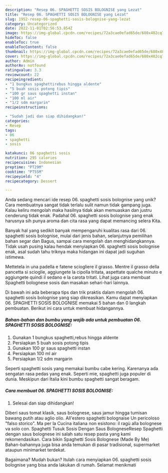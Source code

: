 ```yaml
---
description: "Resep 06. SPAGHETTI SOSIS BOLOGNISE yang Lezat"
title: "Resep 06. SPAGHETTI SOSIS BOLOGNISE yang Lezat"
slug: 1952-resep-06-spaghetti-sosis-bolognise-yang-lezat
category: Uncategorized
date: 2022-11-01T02:56:53.854Z
image: https://img-global.cpcdn.com/recipes/72a3cae0efad65de/680x482cq70/06-spaghetti-sosis-bolognise-foto-resep-utama.jpg
hideToc: false
enableToc: true
enableTocContent: false
thumbnail: https://img-global.cpcdn.com/recipes/72a3cae0efad65de/680x482cq70/06-spaghetti-sosis-bolognise-foto-resep-utama.jpg
cover: https://img-global.cpcdn.com/recipes/72a3cae0efad65de/680x482cq70/06-spaghetti-sosis-bolognise-foto-resep-utama.jpg
author: Admin
authorAv: notfound
ratingvalue: 3.3
reviewcount: 22
recipeingredient:
- "1 bungkus spaghettirebus hingga aldente"
- "5 buah sosis potong tipis"
- "100 gr saus spaghetti instan"
- "100 ml air"
- "1/2 sdm margarin"
recipeinstructions:

- "Sudah jadi dan siap dihidangkan!"
categories:
- Resep
tags:
- 06
- spaghetti
- sosis

katakunci: 06 spaghetti sosis 
nutrition: 295 calories
recipecuisine: Indonesian
preptime: "PT29M"
cooktime: "PT55M"
recipeyield: "4"
recipecategory: Dessert

---
```





Anda sedang mencari ide resep 06. spaghetti sosis bolognise yang unik? Cara membuatnya sangat tidak terlalu sulit namun tidak gampang juga. Kalau keliru mengolah maka hasilnya tidak akan memuaskan dan justru cenderung tidak enak. Padahal 06. spaghetti sosis bolognise yang enak harusnya sih punya aroma dan cita rasa yang dapat memancing selera Kita.





Banyak hal yang sedikit banyak mempengaruhi kualitas rasa dari 06. spaghetti sosis bolognise, mulai dari jenis bahan, selanjutnya pemilihan bahan segar dan Bagus, sampai cara mengolah dan menghidangkannya. Tidak usah pusing kalau hendak menyiapkan 06. spaghetti sosis bolognise enak,      asal sudah tahu triknya maka hidangan ini dapat jadi suguhan istimewa.














Mettetela in una padella e fatene sciogliere il grasso. Mentre il grasso della pancetta si scioglie, aggiungete la cipolla tritata, aspettate qualche minuto e aggiungete quindi il sedano e la carota tritati. Lihat juga cara membuat Spaghetti bolognese sosis dan masakan sehari-hari lainnya.






Di bawah ini ada beberapa tips dan trik praktis dalam mengolah 06. spaghetti sosis bolognise yang siap dikreasikan. Kamu dapat menyiapkan 06. SPAGHETTI SOSIS BOLOGNISE memakai 5 bahan dan 0 langkah pembuatan. Berikut ini cara untuk membuat hidangannya.

<!--inarticleads1-->

##### Bahan-bahan dan bumbu yang wajib ada untuk pembuatan 06. SPAGHETTI SOSIS BOLOGNISE:

1. Gunakan 1 bungkus spaghetti,rebus hingga aldente
1. Persiapkan 5 buah sosis potong tipis
1. Gunakan 100 gr saus spaghetti instan
1. Persiapkan 100 ml air
1. Persiapkan 1/2 sdm margarin


Seperti spaghetti sosis yang memakai bumbu cabe kering. Karenanya ada sengatan rasa pedas yang enak. Seperti mie, spaghetti juga populer di dunia. Meskipun dari Italia kini bumbu spaghetti sangat beragam. 

<!--inarticleads2-->

##### Cara membuat 06. SPAGHETTI SOSIS BOLOGNISE:


1. Selesai dan siap dihidangkan!

Diberi saus tomat klasik, saus bolognese, saus jamur hingga tumisan bawang putih atau aglio olio. All&#39;estero spaghetti bolognaise Un pericoloso &#34;falso storico&#34;. Ma per la Cucina italiana non esistono: il ragù alla bolognese va solo con. Spaghetti Tusuk Sosis Dengan Saus BologneseResep Spaghetti dengan saus bolognese ini salah satu resep pasta yang kami rekomendasikan. Cara bikin Spaghetti Sosis Bolognese (Made By Me) Bahan-bahannya juga bisa anda temukan di pasar tradisional, supermarket ataupun minimarket terdekat. 

Bagaimana? Mudah bukan? Itulah cara menyiapkan 06. spaghetti sosis bolognise yang bisa anda lakukan di rumah. Selamat menikmati
